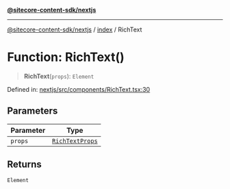 [**@sitecore-content-sdk/nextjs**](../../README.md)

***

[@sitecore-content-sdk/nextjs](../../README.md) / [index](../README.md) / RichText

# Function: RichText()

> **RichText**(`props`): `Element`

Defined in: [nextjs/src/components/RichText.tsx:30](https://github.com/Sitecore/xmc-jss-dev/blob/0ec01b23b6deeac59e8196222f94c2a9866d7b4b/packages/nextjs/src/components/RichText.tsx#L30)

## Parameters

| Parameter | Type |
| ------ | ------ |
| `props` | [`RichTextProps`](../type-aliases/RichTextProps.md) |

## Returns

`Element`
